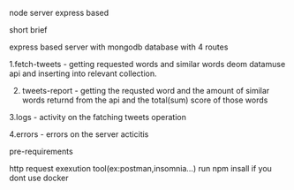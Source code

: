 node server express based

short brief

express based server with mongodb database with 4 routes

1.fetch-tweets - getting requested words and similar words deom datamuse api and inserting into relevant collection.

2. tweets-report - getting the requsted word and the amount of similar words returnd from the api and the total(sum) score of those words

3.logs - activity on the fatching tweets operation

4.errors - errors on the server acticitis

pre-requirements

http request exexution tool(ex:postman,insomnia...) 
run npm insall if you dont use docker
